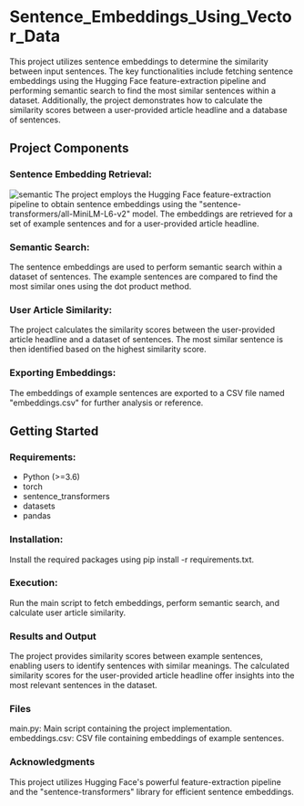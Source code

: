 # Sentence_Embeddings_Using_Vector_Data
This project utilizes sentence embeddings to determine the similarity between input sentences. The key functionalities include fetching sentence embeddings using the Hugging Face feature-extraction pipeline and performing semantic search to find the most similar sentences within a dataset. Additionally, the project demonstrates how to calculate the similarity scores between a user-provided article headline and a database of sentences.

## Project Components
### Sentence Embedding Retrieval:

![semantic](https://github.com/Anjureddyk/Sentence_Embeddings_Using_Vector_Data/assets/109125485/b34eaac5-4878-49b7-872c-47ad36e511c9)
The project employs the Hugging Face feature-extraction pipeline to obtain sentence embeddings using the "sentence-transformers/all-MiniLM-L6-v2" model.
The embeddings are retrieved for a set of example sentences and for a user-provided article headline.

### Semantic Search:
The sentence embeddings are used to perform semantic search within a dataset of sentences. The example sentences are compared to find the most similar ones using the dot product method.

### User Article Similarity:
The project calculates the similarity scores between the user-provided article headline and a dataset of sentences. The most similar sentence is then identified based on the highest similarity score.

### Exporting Embeddings:
The embeddings of example sentences are exported to a CSV file named "embeddings.csv" for further analysis or reference.

## Getting Started
### Requirements:
* Python (>=3.6)
* torch
* sentence_transformers
* datasets
* pandas

### Installation:
Install the required packages using pip install -r requirements.txt.

### Execution:
Run the main script to fetch embeddings, perform semantic search, and calculate user article similarity.

### Results and Output
The project provides similarity scores between example sentences, enabling users to identify sentences with similar meanings.
The calculated similarity scores for the user-provided article headline offer insights into the most relevant sentences in the dataset.

### Files
main.py: Main script containing the project implementation.
embeddings.csv: CSV file containing embeddings of example sentences.

### Acknowledgments
This project utilizes Hugging Face's powerful feature-extraction pipeline and the "sentence-transformers" library for efficient sentence embeddings.
